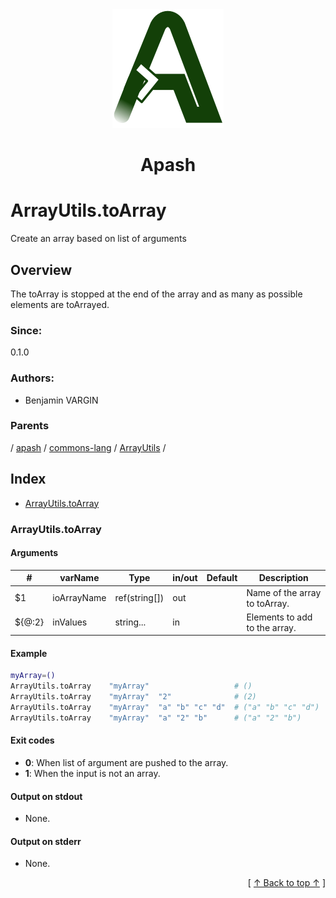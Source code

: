 
<div align='center' id='apash-top'>
  <a href='https://github.com/hastec-fr/apash'>
    <img alt='apash-logo' src='../../../../../../assets/apash-logo.svg'/>
  </a>

  # Apash
</div>

# ArrayUtils.toArray

Create an array based on list of arguments

## Overview

The toArray is stopped at the end of the array and as many as possible elements are toArrayed.

### Since:
0.1.0

### Authors:
* Benjamin VARGIN

### Parents
<!-- apash.parentBegin -->
[](../../../../.md) / [apash](../../../apash.md) / [commons-lang](../../commons-lang.md) / [ArrayUtils](../ArrayUtils.md) / 
<!-- apash.parentEnd -->

## Index

* [ArrayUtils.toArray](#arrayutilstoarray)

### ArrayUtils.toArray

#### Arguments
| #      | varName        | Type          | in/out   | Default         | Description                          |
|--------|----------------|---------------|----------|-----------------|--------------------------------------|
| $1     | ioArrayName    | ref(string[]) | out      |                 | Name of the array to toArray.        |
| ${@:2} | inValues       | string...     | in       |                 | Elements to add to the array.        |

#### Example
```bash
myArray=()
ArrayUtils.toArray    "myArray"                   # ()
ArrayUtils.toArray    "myArray"  "2"              # (2)
ArrayUtils.toArray    "myArray"  "a" "b" "c" "d"  # ("a" "b" "c" "d")
ArrayUtils.toArray    "myArray"  "a" "2" "b"      # ("a" "2" "b")
```

#### Exit codes

* **0**: When list of argument are pushed to the array.
* **1**: When the input is not an array.

#### Output on stdout

* None.

#### Output on stderr

* None.


  <div align='right'>[ <a href='#apash-top'>↑ Back to top ↑</a> ]</div>

